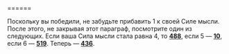 ======

Поскольку вы победили, не забудьте прибавить 1 к своей Силе мысли. После этого, не закрывая этот параграф, посмотрите один из следующих. Если ваша Сила мысли стала равна 4, то [**488**](#n_488), если 5 — [**10**](#n_10), если 6 — [**519**](#n_519). Теперь — [**436**](#n_436).

